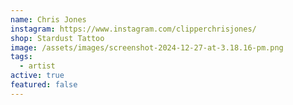 ```yaml
---
name: Chris Jones
instagram: https://www.instagram.com/clipperchrisjones/
shop: Stardust Tattoo
image: /assets/images/screenshot-2024-12-27-at-3.18.16-pm.png
tags:
  - artist
active: true
featured: false
---
```

